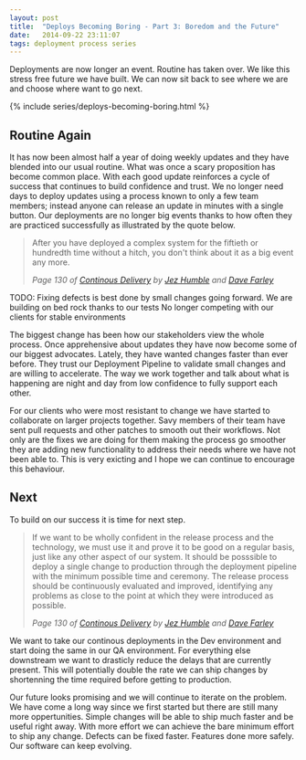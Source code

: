 ```yaml
---
layout: post
title:  "Deploys Becoming Boring - Part 3: Boredom and the Future"
date:   2014-09-22 23:11:07
tags: deployment process series
---
```


Deployments are now longer an event. Routine has taken over. We like this
stress free future we have built. We can now sit back to see where we are
and choose where want to go next.

{% include series/deploys-becoming-boring.html %}

Routine Again
---------------------------------------

It has now been almost half a year of doing weekly updates and they have blended
into our usual routine. What was once a scary proposition has become
common place. With each good update reinforces a cycle of success
that continues to build confidence and trust. We no longer need days to deploy
updates using a process known to only a few team members; instead anyone can
release an update in minutes with a single button. Our deployments are no
longer big events thanks to how often they are practiced successfully as
illustrated by the quote below.

> After you have deployed a complex system for the fiftieth or hundredth time
> without a hitch, you don't think about it as a big event any more.
>
> <cite>Page 130 of [Continous Delivery][cd]
> by [Jez Humble][jez] and [Dave Farley][dave]
> </cite>

TODO: Fixing defects is best done by small changes going forward.
We are building on bed rock thanks to our tests
No longer competing with our clients for stable environments

The biggest change has been how our stakeholders view the whole process. Once
apprehensive about updates they have now become some of our biggest advocates.
Lately, they have wanted changes faster than ever before. They trust our
Deployment Pipeline to validate small changes and are willing to accelerate.
The way we work together and talk about what is happening are night and day
from low confidence to fully support each other.

For our clients who were most resistant to change we have started to
collaborate on larger projects together. Savy members of their team have sent
pull requests and other patches to smooth out their workflows. Not only are the
fixes we are doing for them making the process go smoother they are adding new
functionality to address their needs where we have not been able to. This is
very exicting and I hope we can continue to encourage this behaviour.

Next
---------------------------------------

To build on our success it is time for next step.

> If we want to be wholly confident in the release process and the technology,
> we must use it and prove it to be good on a regular basis, just like any
> other aspect of our system. It should be posssible to deploy a single change
> to production through the deployment pipeline with the minimum possible time
> and ceremony. The release process should be continuously evaluated and
> improved, identifying any problems as close to the point at which they were
> introduced as possible.
>
> <cite>Page 130 of [Continous Delivery][cd]
> by [Jez Humble][jez] and [Dave Farley][dave]
> </cite>

We want to take our continous deployments in the Dev
environment and start doing the same in our QA environment. For everything else
downstream we want to drasticly reduce the delays that are currently present.
This will potentially double the rate we can ship changes by shortenning the time
required before getting to production.

Our future looks promising and we will continue to iterate on the problem. We
have come a long way since we first started but there are still many more
oppertunities. Simple changes will be able to ship much faster and be useful
right away. With more effort we can achieve the bare minimum effort to ship any change.
Defects can be fixed faster. Features done more safely. Our software can keep
evolving.

[jez]:      https://twitter.com/jezhumble
[dave]:     https://twitter.com/davefarley77
[cd]:       http://www.amazon.com/dp/B003YMNVC0/
